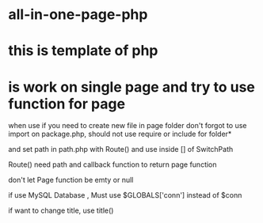 # all-in-one-page-php
# this is template of php 
# is work on single page and try to use function for page 

when use if you need to create new file in page folder don't forgot to use import on package.php, should not use require or include for folder*

and set path in path.php with Route() and use inside [] of SwitchPath

Route() need path and callback function to return page function

don't let Page function be emty or null

if use MySQL Database , Must use $GLOBALS['conn'] instead of $conn

if want to change title, use title() 

